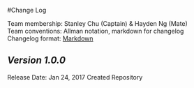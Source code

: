 #Change Log

Team membership:  Stanley Chu (Captain) & Hayden Ng (Mate)  
Team conventions: Allman notation, markdown for changelog  
Changelog format: [Markdown](https://github.com/adam-p/markdown-here/wiki/Markdown-Cheatsheet) 

## *Version 1.0.0*

Release Date: Jan 24, 2017
Created Repository
